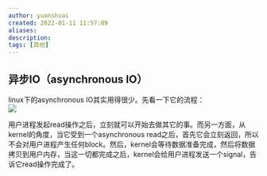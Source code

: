 ```yaml
---
author: yuanshuai
created: 2022-01-11 11:57:09
aliases: 
description:
tags: [其他]
---
```


## 异步IO（asynchronous IO）
linux下的asynchronous IO其实用得很少。先看一下它的流程：  
![](Pasted%20image%2020220111115644.png)

用户进程发起read操作之后，立刻就可以开始去做其它的事。而另一方面，从kernel的角度，当它受到一个asynchronous read之后，首先它会立刻返回，所以不会对用户进程产生任何block。然后，kernel会等待数据准备完成，然后将数据拷贝到用户内存，当这一切都完成之后，kernel会给用户进程发送一个signal，告诉它read操作完成了。